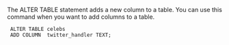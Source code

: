 The ALTER TABLE statement adds a new column to a table. You can use this command when you want to add columns to a table. 

```
 ALTER TABLE celebs
 ADD COLUMN  twitter_handler TEXT;
```
